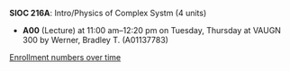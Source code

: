 **SIOC 216A**: Intro/Physics of Complex Systm (4 units)

- **A00** (Lecture) at 11:00 am–12:20 pm on Tuesday, Thursday at VAUGN 300 by Werner, Bradley T. (A01137783)

[Enrollment numbers over time](./SIOC216A.tsv)
